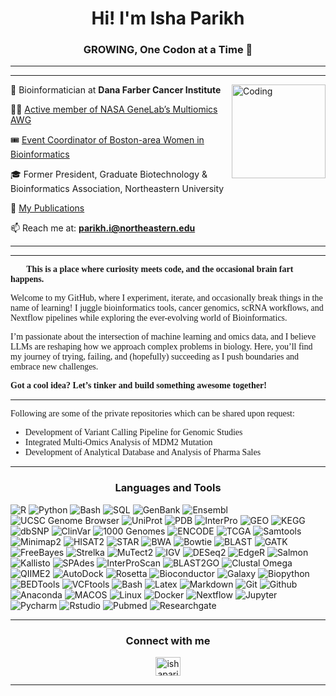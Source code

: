 <h1 align="center">Hi! I'm Isha Parikh</h1>
<h3 align="center">GROWING, One Codon at a Time 🧬</h3>
<hr>
<hr>
<img align="right" alt="Coding" width="150" src="https://media.giphy.com/media/v1.Y2lkPTc5MGI3NjExenRpMGtlcHY3em5vN3h5bzRua2dwY2sxNTN2dHZiN25nZzBnZjRwNCZlcD12MV9pbnRlcm5hbF9naWZfYnlfaWQmY3Q9cw/WmunPY9JAIwfobtjgs/giphy.gif">

  🔭 Bioinformatician at **Dana Farber Cancer Institute**

  👩‍🔬 [Active member of NASA GeneLab’s Multiomics AWG](https://osdr.nasa.gov/bio/awg/awg-members.html)
  
  🎟 [Event Coordinator of Boston-area Women in Bioinformatics](https://www.linkedin.com/groups/13074137) 
  
  🎓 Former President, Graduate Biotechnology & Bioinformatics Association, Northeastern University
  
  📄 [My Publications](https://scholar.google.com/citations?hl=en&user=15ZVORsAAAAJ)

  📫 Reach me at: **parikh.i@northeastern.edu**
<hr>
<hr>
<div style="font-family: 'Times New Roman', Times, serif;"> 
  <p>👩‍💻 <strong> This is a place where curiosity meets code, and the occasional brain fart happens.</strong></p>

  <p>Welcome to my GitHub, where I experiment, iterate, and occasionally break things in the name of learning! 
  I juggle bioinformatics tools, cancer genomics, scRNA workflows, and Nextflow pipelines while exploring the ever-evolving world of Bioinformatics.</p>

  <p>I’m passionate about the intersection of machine learning and omics data, and I believe LLMs are reshaping how we approach complex problems in biology. 
  Here, you’ll find my journey of trying, failing, and (hopefully) succeeding as I push boundaries and embrace new challenges.</p>

  <p><strong>Got a cool idea? Let’s tinker and build something awesome together! 🚀</strong></p>
</div>

<hr>
<div style="font-family: 'Times New Roman', Times, serif;"> 
Following are some of the private repositories which can be shared upon request:
  
* Development of Variant Calling Pipeline for Genomic Studies 
* Integrated Multi-Omics Analysis of MDM2 Mutation 
* Development of Analytical Database and Analysis of Pharma Sales 
</div>
<hr>
<h3 align="center">Languages and Tools</h3>

  ![R](https://img.shields.io/badge/R-%23276DC3?style=for-the-badge&logo=r)
  ![Python](https://img.shields.io/badge/Python-%233776AB?style=for-the-badge&logo=python&logoColor=white)
  ![Bash](https://img.shields.io/badge/bash-beige?style=for-the-badge&logo=gnubash)
  ![SQL](https://img.shields.io/badge/SQL-%234479A1?style=for-the-badge&logo=mysql&logoColor=white)
  ![GenBank](https://img.shields.io/badge/NCBI_GenBank-%23205493?style=for-the-badge)
  ![Ensembl](https://img.shields.io/badge/EMSEMBL-blue?style=for-the-badge)
  ![UCSC Genome Browser](https://img.shields.io/badge/UCSC_Genome_Browser-%2315386d?style=for-the-badge)
  ![UniProt](https://img.shields.io/badge/UniProt-%23FFD700?style=for-the-badge)
  ![PDB](https://img.shields.io/badge/PDB-%23FF6347?style=for-the-badge)
  ![InterPro](https://img.shields.io/badge/InterPro-%234C9A2D?style=for-the-badge)
  ![GEO](https://img.shields.io/badge/GEO-%23B22222?style=for-the-badge)
  ![KEGG](https://img.shields.io/badge/KEGG-%23FFD700?style=for-the-badge)
  ![dbSNP](https://img.shields.io/badge/dbSNP-%23A52A2A?style=for-the-badge)
  ![ClinVar](https://img.shields.io/badge/ClinVar-%234DC6FF?style=for-the-badge)
  ![1000 Genomes](https://img.shields.io/badge/1000_Genomes-%23FFD700?style=for-the-badge)
  ![ENCODE](https://img.shields.io/badge/ENCODE-%233399FF?style=for-the-badge)
  ![TCGA](https://img.shields.io/badge/TCGA-%23FF6347?style=for-the-badge)
  ![Samtools](https://img.shields.io/badge/Samtools-%23A9D2B2?style=for-the-badge)
  ![Minimap2](https://img.shields.io/badge/Minimap2-%23FF4500?style=for-the-badge)
  ![HISAT2](https://img.shields.io/badge/HISAT2-%236B8E23?style=for-the-badge)
  ![STAR](https://img.shields.io/badge/STAR-%234D90A1?style=for-the-badge)
  ![BWA](https://img.shields.io/badge/BWA-%23F5A623?style=for-the-badge)
  ![Bowtie](https://img.shields.io/badge/Bowtie-%23FF6347?style=for-the-badge)
  ![BLAST](https://img.shields.io/badge/BLAST-%23009C77?style=for-the-badge)
  ![GATK](https://img.shields.io/badge/GATK-%2333B5E5?style=for-the-badge)
  ![FreeBayes](https://img.shields.io/badge/FreeBayes-%23FF6347?style=for-the-badge)
  ![Strelka](https://img.shields.io/badge/Strelka-%23990099?style=for-the-badge)
  ![MuTect2](https://img.shields.io/badge/MuTect2-%23A0522D?style=for-the-badge)
  ![IGV](https://img.shields.io/badge/IGV-%2300BFFF?style=for-the-badge)
  ![DESeq2](https://img.shields.io/badge/DESeq2-%23FFD700?style=for-the-badge)
  ![EdgeR](https://img.shields.io/badge/EdgeR-%234DB8FF?style=for-the-badge)
  ![Salmon](https://img.shields.io/badge/Salmon-%234DC6FF?style=for-the-badge)
  ![Kallisto](https://img.shields.io/badge/Kallisto-%234BBFDA?style=for-the-badge)
  ![SPAdes](https://img.shields.io/badge/SPAdes-%23FF0000?style=for-the-badge)
  ![InterProScan](https://img.shields.io/badge/InterProScan-%23B22222?style=for-the-badge)
  ![BLAST2GO](https://img.shields.io/badge/BLAST2GO-%23FF6347?style=for-the-badge)
  ![Clustal Omega](https://img.shields.io/badge/Clustal_Omega-%23A9A9A9?style=for-the-badge)
  ![QIIME2](https://img.shields.io/badge/QIIME2-%23FF6347?style=for-the-badge)
  ![AutoDock](https://img.shields.io/badge/AutoDock-%23FF6347?style=for-the-badge)
  ![Rosetta](https://img.shields.io/badge/Rosetta-%234C9A2D?style=for-the-badge)
  ![Bioconductor](https://img.shields.io/badge/Bioconductor-%234DC6FF?style=for-the-badge)
  ![Galaxy](https://img.shields.io/badge/Galaxy-%23FF6347?style=for-the-badge)
  ![Biopython](https://img.shields.io/badge/Biopython-%23FFD700?style=for-the-badge)
  ![BEDTools](https://img.shields.io/badge/BEDTools-%23DC143C?style=for-the-badge)
  ![VCFtools](https://img.shields.io/badge/VCFtools-%23FF6347?style=for-the-badge)
  ![Bash](https://camo.githubusercontent.com/46550e75105b15a821d294a0ebcee1739d1b1694e65d91e385ebb2d21cd371d0/68747470733a2f2f696d672e736869656c64732e696f2f62616467652f626173685f7363726970742d2532333132313031312e7376673f7374796c653d666f722d7468652d6261646765266c6f676f3d676e752d62617368266c6f676f436f6c6f723d7768697465)
  ![Latex](https://camo.githubusercontent.com/2b394f9ae90c5a9cf5a5c20609de523a4812c51fcbc565a0509f60eab8b8fa66/68747470733a2f2f696d672e736869656c64732e696f2f62616467652f6c617465782d2532333030383038302e7376673f7374796c653d666f722d7468652d6261646765266c6f676f3d6c61746578266c6f676f436f6c6f723d7768697465)
  ![Markdown](https://camo.githubusercontent.com/836e0b69e70e4620ddeae99dc99913f5ccbc7cfff6e854587f0d9a6512ce996d/68747470733a2f2f696d672e736869656c64732e696f2f62616467652f6d61726b646f776e2d2532333030303030302e7376673f7374796c653d666f722d7468652d6261646765266c6f676f3d6d61726b646f776e266c6f676f436f6c6f723d7768697465)
  ![Git](https://camo.githubusercontent.com/94d83dc5838e2784bee25fe9e019bc2fda128676f32cef2f06baa0f6f3849b8c/68747470733a2f2f696d672e736869656c64732e696f2f62616467652f6769742d2532334630353033332e7376673f7374796c653d666f722d7468652d6261646765266c6f676f3d676974266c6f676f436f6c6f723d7768697465)
  ![Github](https://camo.githubusercontent.com/7e282220b8ec0dd29cf99be1c0f5e82d74a42bc84ed834ee6afd86b4bad3bfee/68747470733a2f2f696d672e736869656c64732e696f2f62616467652f6769746875622d2532333132313031312e7376673f7374796c653d666f722d7468652d6261646765266c6f676f3d676974687562266c6f676f436f6c6f723d7768697465)
  ![Anaconda](https://camo.githubusercontent.com/d0fce49f5fe9e89e54cf7f39405ca50cb1faa53c4cb4a268257a18991a1e42da/68747470733a2f2f696d672e736869656c64732e696f2f62616467652f416e61636f6e64612d3434413833332e7376673f7374796c653d666f722d7468652d6261646765266c6f676f3d416e61636f6e6461266c6f676f436f6c6f723d7768697465)
  ![MACOS](https://camo.githubusercontent.com/04687ce3613669e12a6f991ece6c64a4e51067a44f041332d70c4f83a6141908/68747470733a2f2f696d672e736869656c64732e696f2f62616467652f6d61632532306f732d3030303030303f7374796c653d666f722d7468652d6261646765266c6f676f3d6d61636f73266c6f676f436f6c6f723d463046304630)
  ![Linux](https://camo.githubusercontent.com/b9326effec4bc941d648d79b2e24ed7c708122671d2540c3277596dc52d640f2/68747470733a2f2f696d672e736869656c64732e696f2f62616467652f4c696e75782d4643433632343f7374796c653d666f722d7468652d6261646765266c6f676f3d6c696e7578266c6f676f436f6c6f723d626c61636b)
  ![Docker](https://camo.githubusercontent.com/c9a85f6869aa992f1500dd9d4d4bdff7d405605292ca152587394c1f92552d4f/68747470733a2f2f696d672e736869656c64732e696f2f62616467652f646f636b65722d2532333064623765642e7376673f7374796c653d666f722d7468652d6261646765266c6f676f3d646f636b6572266c6f676f436f6c6f723d7768697465)
  ![Nextflow](https://camo.githubusercontent.com/304137fc116adcd1519c2888683b7f6c74d35d3f88674f639964b294f2fb4caf/68747470733a2f2f696d672e736869656c64732e696f2f62616467652f4e657874666c6f772d3044433039443f7374796c653d666f722d7468652d6261646765266c6f676f3d6e657874666c6f77)
  ![Jupyter](https://camo.githubusercontent.com/ca2c5929ca429a34b7b74741197cac8121e7efd512ac9b18b3b14ba12059a603/68747470733a2f2f696d672e736869656c64732e696f2f62616467652f4a7570797465722d4633373632362e7376673f7374796c653d666f722d7468652d6261646765266c6f676f3d4a757079746572266c6f676f436f6c6f723d7768697465)
  ![Pycharm](https://camo.githubusercontent.com/bc4c6bb49f5092d7ee6c1513287a710710c159641504f0a0bb7d2d91e2a0fb60/68747470733a2f2f696d672e736869656c64732e696f2f62616467652f7079636861726d2d3134333f7374796c653d666f722d7468652d6261646765266c6f676f3d7079636861726d266c6f676f436f6c6f723d626c61636b26636f6c6f723d626c61636b266c6162656c436f6c6f723d677265656e)
  ![Rstudio](https://camo.githubusercontent.com/cf8ff9768b611b8cd6a5d5f3fe6e62a98206b0254d8208ca5be9b825c1cbf8f7/68747470733a2f2f696d672e736869656c64732e696f2f62616467652f5253747564696f2d3432383546343f7374796c653d666f722d7468652d6261646765266c6f676f3d7273747564696f266c6f676f436f6c6f723d7768697465)
  ![Pubmed](https://camo.githubusercontent.com/0f66099b187a00b6ad903053ff15b9509f5030c5266575a398137be4c6076861/68747470733a2f2f696d672e736869656c64732e696f2f62616467652f5075624d65642d3332363539392e7376673f7374796c653d666f722d7468652d6261646765266c6f676f3d5075624d6564266c6f676f436f6c6f723d7768697465)
  ![Researchgate](https://camo.githubusercontent.com/454524ecdf0778194c8b9239a44f06c89d05aa39e2eb317c21ee5e4c4e6f378f/68747470733a2f2f696d672e736869656c64732e696f2f62616467652f5265736561726368476174652d3030434342423f7374796c653d666f722d7468652d6261646765266c6f676f3d526573656172636847617465266c6f676f436f6c6f723d7768697465)
<hr>
<h3 align="center">Connect with me</h3>
<p align="center">
  <a href="https://linkedin.com/in/ishaparikh98" target="blank">
    <img align="center" src="https://raw.githubusercontent.com/rahuldkjain/github-profile-readme-generator/master/src/images/icons/Social/linked-in-alt.svg" alt="ishaparikh98" height="30" width="40" />
  </a>
</p>
<hr>

